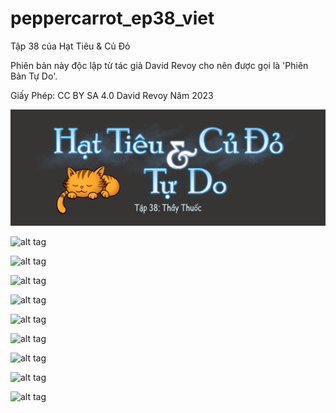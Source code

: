 # peppercarrot_ep38_viet
Tập 38 của Hạt Tiêu &amp; Củ Đỏ

Phiên bản này độc lập từ tác giả David Revoy cho nên được gọi là 'Phiên Bản Tự Do'.

Giấy Phép: CC BY SA 4.0 David Revoy Năm 2023

![alt tag](E38P00.png)

![alt tag](E38P01.png)

![alt tag](E38P02.png)

![alt tag](E38P03.png)

![alt tag](E38P04.png)

![alt tag](E38P05.png)

![alt tag](E38P06.png)

![alt tag](E38P07.png)

![alt tag](E38P08.png)

![alt tag](E38P09.png)
